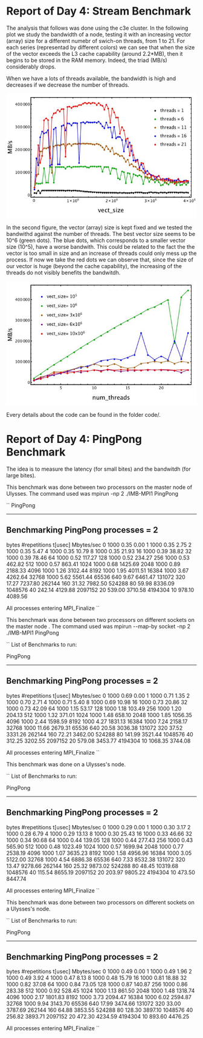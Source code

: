 # Report of Day 4: Stream Benchmark

The analysis that follows was done using the c3e cluster. In the following plot we study the bandwidth of a node, testing it with an increasing vector (array) size for a different numebr of swich-on threads, from 1 to 21. For each series (representad by different colors) we can see that when the size of the vector exceeds the L3 cache capability (around 2.2*MB), then it begins to be stored in the RAM memory. Indeed, the triad (MB/s) considerably drops. 

When we have a lots of threads available, the bandwidth is high and decreases if we decrease the number of threads.

![Figure_1](fixthr.jpg)


In the second figure, the vector (array) size is kept fixed and we tested the bandwithd against the number of threads. The best vector size seems to be 10^6 (green dots). The blue dots, which corresponds to a smaller vector size (10^5), have a worse bandwith. This could be related to the fact the the vector is too small in size and an increase of threads could only mess up the process. If now we take the red dots we can observe that, since the size of our vector is huge (beyond the cache capability), the increasing of the threads do not visibly benefits the bandwitdh.

![Figure_2](fixvsize.jpg)

Every details about the code can be found in the folder code/.



# Report of Day 4: PingPong Benchmark

The idea is to measure the latency (for small bites) and the bandwitdh (for large bites). 

This benchmark was done between two processors on the master node of Ulysses. 
The command used was mpirun -np 2 ./IMB-MPI1 PingPong


``
PingPong

---------------------------------------------------
 Benchmarking PingPong 
 processes = 2 
---------------------------------------------------
bytes #repetitions      t[usec]   Mbytes/sec
0         1000         0.35         0.00
1         1000         0.35         2.75
2         1000         0.35         5.47
4         1000         0.35        10.79
8         1000         0.35        21.93
16        1000         0.39        38.82
32        1000         0.39        78.46
64        1000         0.52       117.27
128       1000         0.52       234.27
256       1000         0.53       462.82
512       1000         0.57       863.41
1024      1000         0.68      1425.69
2048      1000         0.89      2188.33
4096      1000         1.26      3102.44
8192      1000         1.95      4011.51
16384     1000         3.67      4262.64
32768     1000         5.62      5561.44
65536      640         9.67      6461.47
131072     320        17.27      7237.80
262144     160        31.32      7982.50
524288      80        59.98      8336.09
1048576     40       242.14      4129.88
2097152     20       539.00      3710.58
4194304     10       978.10      4089.56


All processes entering MPI_Finalize ``



This benchmark was done between two processors on different sockets on the master node . The command used was mpirun --map-by socket -np 2 ./IMB-MPI1 PingPong

``
List of Benchmarks to run:

PingPong

---------------------------------------------------
Benchmarking PingPong 
processes = 2 
---------------------------------------------------
bytes #repetitions      t[usec]   Mbytes/sec
0         1000         0.69         0.00
1         1000         0.71         1.35
2         1000         0.70         2.71
4         1000         0.71         5.40
8         1000         0.69        10.98
16        1000         0.73        20.86
32        1000         0.73        42.09
64        1000         1.15        53.17
128       1000         1.18       103.49
256       1000         1.20       204.13
512       1000         1.32       371.01
1024      1000         1.48       658.10
2048      1000         1.85      1056.35
4096      1000         2.44      1598.59
8192      1000         4.27      1831.13
16384     1000         7.24      2158.17
32768     1000        11.66      2679.31
65536      640        20.58      3036.38
131072     320        37.52      3331.26
262144     160        72.21      3462.00
524288      80       141.99      3521.44
1048576     40       312.25      3202.55
2097152     20       579.08      3453.77
4194304     10      1068.35      3744.08


All processes entering MPI_Finalize
``

This benchmark was done on a Ulysses's node.

``
List of Benchmarks to run:

PingPong

---------------------------------------------------
Benchmarking PingPong 
processes = 2 
---------------------------------------------------
bytes #repetitions      t[usec]   Mbytes/sec
0         1000         0.29         0.00
1         1000         0.30         3.17
2         1000         0.28         6.79
4         1000         0.29        13.13
8         1000         0.30        25.43
16        1000         0.33        46.66
32        1000         0.34        90.68
64        1000         0.44       139.05
128       1000         0.44       277.43
256       1000         0.43       565.90
512       1000         0.48      1023.49
1024      1000         0.57      1699.94
2048      1000         0.77      2538.19
4096      1000         1.07      3635.23
8192      1000         1.58      4956.96
16384     1000         3.05      5122.00
32768     1000         4.54      6886.38
65536      640         7.33      8532.38
131072     320        13.47      9278.66
262144     160        25.32      9873.02
524288      80        48.45     10319.68
1048576     40       115.54      8655.19
2097152     20       203.97      9805.22
4194304     10       473.50      8447.74


All processes entering MPI_Finalize
``

This benchmark was done between two processors on different sockets on a Ulysses's node.

``
List of Benchmarks to run:

PingPong

---------------------------------------------------
 Benchmarking PingPong 
 processes = 2 
---------------------------------------------------
bytes #repetitions      t[usec]   Mbytes/sec
0         1000         0.49         0.00
1         1000         0.49         1.96
2         1000         0.49         3.92
4         1000         0.47         8.13
8         1000         0.48        15.79
16        1000         0.81        18.88
32        1000         0.82        37.08
64        1000         0.84        73.05
128       1000         0.87       140.87
256       1000         0.86       283.38
512       1000         0.92       528.45
1024      1000         1.13       861.50
2048      1000         1.48      1318.74
4096      1000         2.17      1801.83
8192      1000         3.73      2094.47
16384     1000         6.02      2594.87
32768     1000         9.94      3143.70
65536      640        17.99      3474.66
131072     320        33.00      3787.69
262144     160        64.88      3853.55
524288      80       128.30      3897.10
1048576     40       256.82      3893.71
2097152     20       472.30      4234.59
4194304     10       893.60      4476.25


All processes entering MPI_Finalize
``







